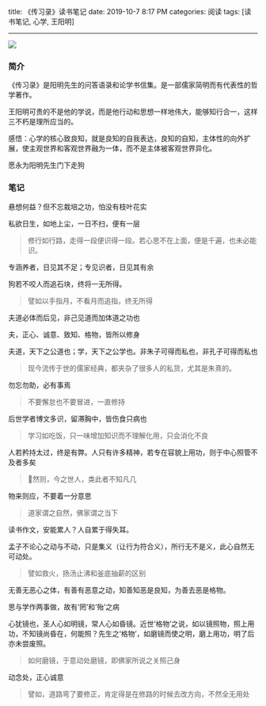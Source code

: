 title: 《传习录》读书笔记
date: 2019-10-7 8:17 PM
categories: 阅读
tags: [读书笔记, 心学, 王阳明]

---

![](http://image.runjf.com/mweb/2019-10-09-15706298114022.jpg)

### 简介
《传习录》是阳明先生的问答语录和论学书信集。是一部儒家简明而有代表性的哲学著作。

王阳明可贵的不是他的学说，而是他行动和思想一样地伟大，能够知行合一，这样三不朽是理所应当的。

感悟：心学的核心致良知，就是良知的自我表达，良知的自知，主体性的向外扩展，使主观世界和客观世界融为一体，而不是主体被客观世界异化。

愿永为阳明先生门下走狗

<!--more-->

### 笔记
悬想何益？但不忘栽培之功，怕没有枝叶花实

私欲日生，如地上尘，一日不扫，便有一层
> 修行如行路，走得一段便识得一段。若心思不在上面，便是千遍，也未必能识。

专涵养者，日见其不足；专见识者，日见其有余

狗若不咬人而追石块，终将一无所得。
> 譬如以手指月，不看月而追指，终无所得

夫道必体而后见，非己见道而加体道之功也

夫，正心、诚意、致知、格物，皆所以修身

夫道，天下之公道也；学，天下之公学也。非朱子可得而私也，非孔子可得而私也
> 现今流传于世的儒家经典，都夹杂了很多人的私货，尤其是朱熹的。

勿忘勿助，必有事焉
> 不要懈怠也不要冒进，一直修持

后世学者博文多识，留滞胸中，皆伤食只病也
> 学习如吃饭，只一味增加知识而不理解化用，只会消化不良

人若矜持太过，终是有弊。人只有许多精神，若专在容貌上用功，则于中心照管不及者多矣
> 然则，今之世人，类此者不知凡几

物来则应，不要着一分意思
> 道家谓之自然，佛家谓之当下

读书作文，安能累人？人自累于得失耳。

孟子不论心之动与不动，只是集义（让行为符合义），所行无不是义，此心自然无可动处。
> 譬如救火，扬汤止沸和釜底抽薪的区别

无善无恶心之体，有善有恶意之动，知善知恶是良知，为善去恶是格物。

思与学作两事做，故有‘罔’和‘殆’之病

心犹镜也，圣人心如明镜，常人心如昏镜。近世‘格物’之说，如以镜照物，照上用功，不知镜尚昏在，何能照？先生之‘格物’，如磨镜而使之明，磨上用功，明了后亦未尝废照。
> 如何磨镜，于意动处磨镜，即佛家所说之关照己身 

动念处，正心诚意
> 譬如，道路弯了要修正，肯定得是在修路的时候去改方向，不然全无用处

